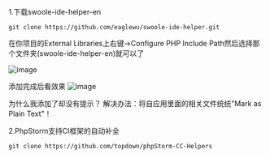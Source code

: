 1.下载swoole-ide-helper-en

```
git clone https://github.com/eaglewu/swoole-ide-helper.git   
```

在你项目的External Libraries上右键->Configure PHP Include Path然后选择那个文件夹(swoole-ide-helper-en)就可以了

![image](http://dl2.iteye.com/upload/attachment/0116/0528/ad640808-8392-3d1c-bdfb-d515e5f50239.png)


添加完成后看效果
![image](http://dl2.iteye.com/upload/attachment/0116/0530/3271bfa5-f1a1-3934-9cc7-4ea277cafcd1.png)
 

为什么我添加了却没有提示？
解决办法：将自应用里面的相关文件统统"Mark as Plain Text"！

 

2.PhpStorm支持CI框架的自动补全

```
git clone https://github.com/topdown/phpStorm-CC-Helpers
```  